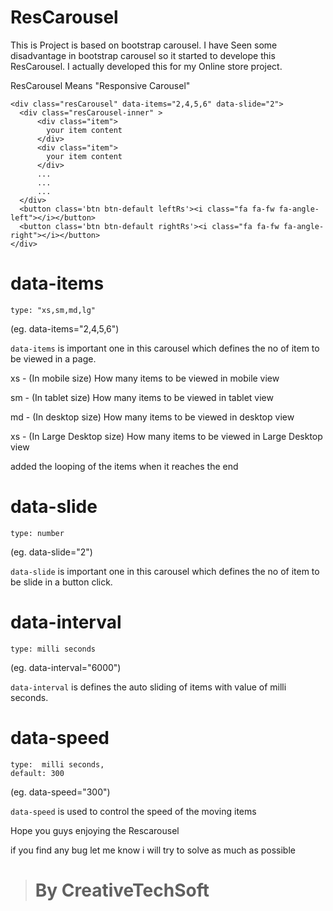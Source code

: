 # ResCarousel
This is Project is based on bootstrap carousel. I have Seen some disadvantage in bootstrap carousel so it started to develope this ResCarousel. I actually developed this for my Online store project.

ResCarousel Means "Responsive Carousel"
```
<div class="resCarousel" data-items="2,4,5,6" data-slide="2">
  <div class="resCarousel-inner" >
      <div class="item">
        your item content
      </div>
      <div class="item">
        your item content
      </div>
      ...
      ...
      ...
  </div>
  <button class='btn btn-default leftRs'><i class="fa fa-fw fa-angle-left"></i></button>
  <button class='btn btn-default rightRs'><i class="fa fa-fw fa-angle-right"></i></button>
</div>
```
# data-items
```
type: "xs,sm,md,lg"
```
(eg. data-items="2,4,5,6")

`data-items` is important one in this carousel which defines the no of item to be viewed in a page.

xs - (In mobile size) How many items to be viewed in mobile view

sm - (In tablet size) How many items to be viewed in tablet view

md - (In desktop size) How many items to be viewed in desktop view

xs - (In Large Desktop size) How many items to be viewed in  Large Desktop view

added the looping of the items when it reaches the end

# data-slide
```
type: number
```
(eg. data-slide="2")

`data-slide` is important one in this carousel which defines the no of item to be slide in a button click.

# data-interval
```
type: milli seconds
```
(eg. data-interval="6000")

`data-interval` is defines the auto sliding of items with value of milli seconds.

# data-speed
```
type:  milli seconds,
default: 300
```
(eg. data-speed="300")

`data-speed` is used to control the speed of the moving items

Hope you guys enjoying the Rescarousel

if you find any bug let me know i will try to solve as much as possible

> # By CreativeTechSoft
